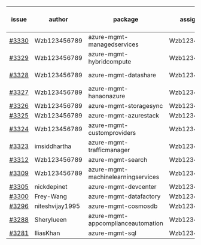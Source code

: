 | issue | author | package | assignee | bot advice | created date of issue | target release date | date from target |
| ------ | ------ | ------ | ------ | ------ | ------ | ------ | :-----: |
| [#3330](https://github.com/Azure/sdk-release-request/issues/3330) | Wzb123456789 | azure-mgmt-managedservices | Wzb123456789 | new issue. | 10-31 | 11-25 |  |
| [#3329](https://github.com/Azure/sdk-release-request/issues/3329) | Wzb123456789 | azure-mgmt-hybridcompute | Wzb123456789 | new issue. | 10-31 | 11-25 |  |
| [#3328](https://github.com/Azure/sdk-release-request/issues/3328) | Wzb123456789 | azure-mgmt-datashare | Wzb123456789 | new issue. | 10-31 | 11-25 |  |
| [#3327](https://github.com/Azure/sdk-release-request/issues/3327) | Wzb123456789 | azure-mgmt-hanaonazure | Wzb123456789 |  | 10-31 | 11-25 |  |
| [#3326](https://github.com/Azure/sdk-release-request/issues/3326) | Wzb123456789 | azure-mgmt-storagesync | Wzb123456789 |  | 10-31 | 11-25 |  |
| [#3325](https://github.com/Azure/sdk-release-request/issues/3325) | Wzb123456789 | azure-mgmt-azurestack | Wzb123456789 |  | 10-31 | 11-25 |  |
| [#3324](https://github.com/Azure/sdk-release-request/issues/3324) | Wzb123456789 | azure-mgmt-customproviders | Wzb123456789 |  | 10-31 | 11-25 |  |
| [#3323](https://github.com/Azure/sdk-release-request/issues/3323) | imsiddhartha | azure-mgmt-trafficmanager | Wzb123456789 |  | 10-28 | 11-25 |  |
| [#3312](https://github.com/Azure/sdk-release-request/issues/3312) | Wzb123456789 | azure-mgmt-search | Wzb123456789 |  | 10-28 | 11-25 |  |
| [#3309](https://github.com/Azure/sdk-release-request/issues/3309) | Wzb123456789 | azure-mgmt-machinelearningservices | Wzb123456789 |  | 10-27 | 11-25 |  |
| [#3305](https://github.com/Azure/sdk-release-request/issues/3305) | nickdepinet | azure-mgmt-devcenter | Wzb123456789 |  | 10-26 | 11-25 |  |
| [#3300](https://github.com/Azure/sdk-release-request/issues/3300) | Frey-Wang | azure-mgmt-datafactory | Wzb123456789 |  | 10-26 | 11-25 |  |
| [#3296](https://github.com/Azure/sdk-release-request/issues/3296) | niteshvijay1995 | azure-mgmt-cosmosdb | Wzb123456789 |  | 10-25 | 11-25 |  |
| [#3288](https://github.com/Azure/sdk-release-request/issues/3288) | Sherylueen | azure-mgmt-appcomplianceautomation | Wzb123456789 | On time | 10-24 | 11-16 |  |
| [#3281](https://github.com/Azure/sdk-release-request/issues/3281) | IliasKhan | azure-mgmt-sql | Wzb123456789 |  | 10-19 | 11-25 |  |
